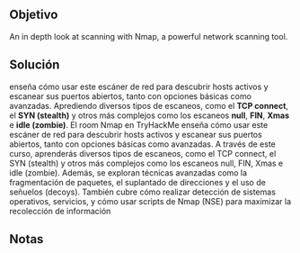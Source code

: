 ## Objetivo
An in depth look at scanning with Nmap, a powerful network scanning tool.
## Solución
enseña cómo usar este escáner de red para descubrir hosts activos y escanear sus puertos abiertos, tanto con opciones básicas como avanzadas. Aprediendo diversos tipos de escaneos, como el **TCP connect**, el **SYN (stealth)** y otros más complejos como los escaneos **null**, **FIN**, **Xmas** e **idle (zombie)**. El room Nmap en TryHackMe enseña cómo usar este escáner de red para descubrir hosts activos y escanear sus puertos abiertos, tanto con opciones básicas como avanzadas. A través de este curso, aprenderás diversos tipos de escaneos, como el TCP connect, el SYN (stealth) y otros más complejos como los escaneos null, FIN, Xmas e idle (zombie).
Además, se exploran técnicas avanzadas como la fragmentación de paquetes, el suplantado de direcciones y el uso de señuelos (decoys). También cubre cómo realizar detección de sistemas operativos, servicios, y cómo usar scripts de Nmap (NSE) para maximizar la recolección de información
## Notas